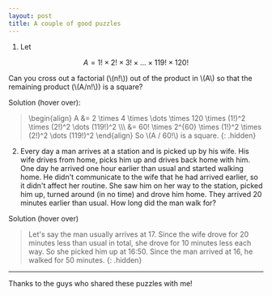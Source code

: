 ```yaml
---
layout: post
title: A couple of good puzzles
---
```


1) Let

$$A = 1! \times 2! \times 3! \times \dots \times 119! \times 120!$$

Can you cross out a factorial (\\(n!\\)) out of the product in \\(A\\) so that
the remaining product (\\(A/n!\\)) is a square?

Solution (hover over):

> \begin{align}
> A &= 2 \times 4 \times \dots \times 120 \times (1!)^2 \times (2!)^2 \dots (119!)^2
> \\\\\\
> &= 60! \times 2^{60} \times (1!)^2 \times (2!)^2 \dots (119!)^2
> \end{align}
> So \\(A / 60!\\) is a square.
{: .hidden}

2) Every day a man arrives at a station and is picked up by his wife. His wife
drives from home, picks him up and drives back home with him. One day he
arrived one hour earlier than usual and started walking home. He didn't
communicate to the wife that he had arrived earlier, so it didn't affect her
routine. She saw him on her way to the station, picked him up, turned around
(in no time) and drove him home. They arrived 20 minutes earlier than usual.
How long did the man walk for?

Solution (hover over)

> Let's say the man usually arrives at 17. Since the wife drove for 20 minutes
> less than usual in total, she drove for 10 minutes less each way. So she
> picked him up at 16:50. Since the man arrived at 16, he walked for 50
> minutes.
{: .hidden}

----

Thanks to the guys who shared these puzzles with me!
